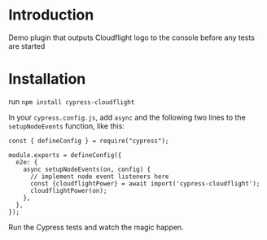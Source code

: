 # Introduction
Demo plugin that outputs Cloudflight logo to the console before any tests are started

# Installation

run `npm install cypress-cloudflight`

In your `cypress.config.js`, add `async` and the following two lines to the `setupNodeEvents` function, like this:
```
const { defineConfig } = require("cypress");

module.exports = defineConfig({
  e2e: {
    async setupNodeEvents(on, config) {
      // implement node event listeners here
      const {cloudflightPower} = await import('cypress-cloudflight');
      cloudflightPower(on);
    },
  },
});
```

Run the Cypress tests and watch the magic happen.